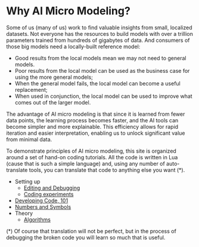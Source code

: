 # Why AI Micro Modeling?

Some of us (many of us) work to  find valuable insights from small,
localized datasets. Not everyone has the resources to build models
with over a trillion parameters
trained from hundreds of gigabytes of data.
And consumers
of those big models
need a locally-built
reference model:

- Good results from the local models mean we may not need to general models.
- Poor results from the local  model can be used as the business case for 
  using the more general models;
- When the general model fails, the local model can become a useful replacement;
- When used in conjunction, the local model can be used to improve what
  comes out of the larger model.

The advantage of AI micro modeling is that since it is learned from fewer data points, the
learning process becomes faster, and the AI tools can become simpler and more
explainable. This efficiency allows for rapid iteration and easier
interpretation, enabling us to unlock significant value from minimal
data.

To demonstrate principles of AI micro modeling, this site is organized around a set of hand-on
coding tutorials. All the code is written in Lua (cause that is
such a simple language) and, using any number of auto-translate tools, you can
translate  that code to anything else you want (\*).

- Setting up
  - [Editing and Debugging](dev.md)
  - [Coding experiments](Code.md)
- [Developing Code, 101](dev.md)
- [Numbers and Symbols](Numsym.md)
- Theory
  - [Algorithms](algos.md)


(\*) Of course that translation will not be perfect, but in the process of debugging the broken code you will
learn so much that is useful.
